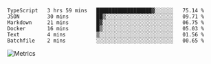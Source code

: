 <!--START_SECTION:waka-->

```text
TypeScript   3 hrs 59 mins   ██████████████████▓░░░░░░   75.14 %
JSON         30 mins         ██▒░░░░░░░░░░░░░░░░░░░░░░   09.71 %
Markdown     21 mins         █▓░░░░░░░░░░░░░░░░░░░░░░░   06.75 %
Docker       16 mins         █▒░░░░░░░░░░░░░░░░░░░░░░░   05.03 %
Text         4 mins          ▒░░░░░░░░░░░░░░░░░░░░░░░░   01.56 %
Batchfile    2 mins          ░░░░░░░░░░░░░░░░░░░░░░░░░   00.65 %
```

<!--END_SECTION:waka-->

![Metrics](https://metrics.lecoq.io/TachibanaKimika?template=classic&base.activity=0&base.community=0&base.repositories=0&languages=1&isocalendar=1&isocalendar.duration=half-year&languages.limit=8&languages.sections=most-used&languages.colors=github&languages.threshold=0%25&languages.indepth=false&languages.recent.load=300&languages.recent.days=14&config.timezone=Asia%2FShanghai)
